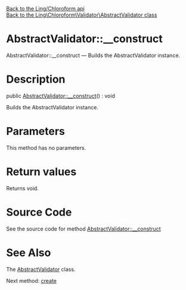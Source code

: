 [Back to the Ling/Chloroform api](https://github.com/lingtalfi/Chloroform/blob/master/doc/api/Ling/Chloroform.md)<br>
[Back to the Ling\Chloroform\Validator\AbstractValidator class](https://github.com/lingtalfi/Chloroform/blob/master/doc/api/Ling/Chloroform/Validator/AbstractValidator.md)


AbstractValidator::__construct
================



AbstractValidator::__construct — Builds the AbstractValidator instance.




Description
================


public [AbstractValidator::__construct](https://github.com/lingtalfi/Chloroform/blob/master/doc/api/Ling/Chloroform/Validator/AbstractValidator/__construct.md)() : void




Builds the AbstractValidator instance.




Parameters
================

This method has no parameters.


Return values
================

Returns void.








Source Code
===========
See the source code for method [AbstractValidator::__construct](https://github.com/lingtalfi/Chloroform/blob/master/Validator/AbstractValidator.php#L38-L42)


See Also
================

The [AbstractValidator](https://github.com/lingtalfi/Chloroform/blob/master/doc/api/Ling/Chloroform/Validator/AbstractValidator.md) class.

Next method: [create](https://github.com/lingtalfi/Chloroform/blob/master/doc/api/Ling/Chloroform/Validator/AbstractValidator/create.md)<br>

